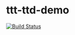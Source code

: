 # ttt-ttd-demo

[![Build Status](https://travis-ci.org/zarak/ttt-tdd-demo.svg?branch=master)](https://travis-ci.org/zarak/ttt-tdd-demo)
